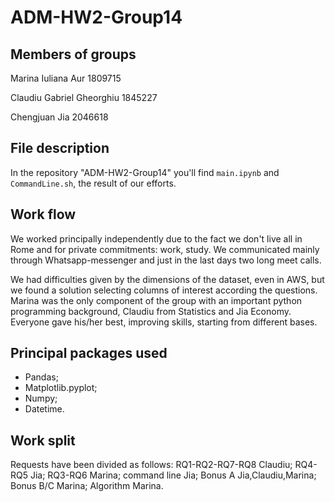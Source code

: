 # ADM-HW2-Group14

## Members of groups
Marina Iuliana Aur 1809715

Claudiu Gabriel Gheorghiu 1845227

Chengjuan Jia 2046618

## File description
In the repository  "ADM-HW2-Group14" you'll find `main.ipynb` and `CommandLine.sh`, the result of our efforts.

## Work flow
We worked principally independently due to the fact we don't live all in Rome and for private commitments: work, study. We communicated mainly through Whatsapp-messenger and just in the last days two long meet calls.

We had difficulties given by the dimensions of the dataset, even in AWS, but we found a solution selecting columns of interest according the questions.
Marina was the only component of the group with an important python programming background, Claudiu from Statistics and Jia Economy. Everyone gave his/her best, improving skills, starting from different bases.

## Principal packages used
* Pandas;
* Matplotlib.pyplot;
* Numpy;
* Datetime.

## Work split
Requests have been divided as follows: 
RQ1-RQ2-RQ7-RQ8 Claudiu; 
RQ4-RQ5 Jia;
RQ3-RQ6 Marina;
command line Jia;
Bonus A Jia,Claudiu,Marina; 
Bonus B/C Marina; 
Algorithm Marina.
